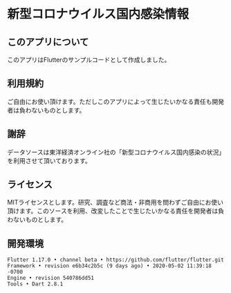 # 新型コロナウイルス国内感染情報
## このアプリについて
このアプリはFlutterのサンプルコードとして作成しました。

## 利用規約
ご自由にお使い頂けます。ただしこのアプリによって生じたいかなる責任も開発者は負わないものとします。

## 謝辞
データソースは東洋経済オンライン社の「新型コロナウイルス国内感染の状況」を利用させて頂いております。

## ライセンス
MITライセンスとします。研究、調査など商法・非商用を問わずご自由にお使い頂けます。このソースを利用、改変したことで生じたいかなる責任を開発者は負わないものとします。

## 開発環境
```
Flutter 1.17.0 • channel beta • https://github.com/flutter/flutter.git
Framework • revision e6b34c2b5c (9 days ago) • 2020-05-02 11:39:18 -0700
Engine • revision 540786dd51
Tools • Dart 2.8.1
```

